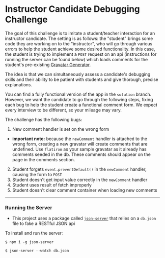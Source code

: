 # Instructor Candidate Debugging Challenge

The goal of this challenge is to imitate a student/teacher interaction for an instructor candidate. The setting is as follows: the "student" brings some code they are working on to the "instructor", who will go through various errors to help the student achieve some desired functionality. In this case, the student is trying to implement a `POST` request on an api (instructions for running the server can be found below) which loads comments for the student's pre-existing [Gravatar Generator](https://github.com/learn-co-curriculum/js-gravatar-creator).

The idea is that we can simultaneously assess a candidate's debugging skills and their ability to be patient with students and give thorough, precise explanations.

You can find a fully functional version of the app in the `solution` branch. However, we want the candidate to go through the following steps, fixing each bug to help the student create a functional comment form. We expect every interview to be different, so your mileage may vary.

The challenge has the following bugs:

1. New comment handler is set on the wrong form
  - **important note:** because the `newComment` handler is attached to the wrong form, creating a new gravatar will create comments that are undefined. Use `flatiron` as your sample gravatar as it already has comments seeded in the db. These comments should appear on the page in the comments section.
2. Student forgets `event.preventDefault()` in the `newComment` handler, causing the form to `POST`
3. Student doesn't get input value correctly in the `newComment` handler
4. Student uses result of fetch improperly
5. Student doesn't clear comment container when loading new comments

---

### Running the Server

- This project uses a package called [`json-server`](https://github.com/typicode/json-server) that relies on a `db.json` file to fake a RESTful JSON api

To install and run the server:

`$ npm i -g json-server`

`$ json-server --watch db.json`
